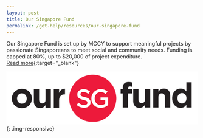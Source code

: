 ```yaml
---
layout: post
title: Our Singapore Fund
permalink: /get-help/resources/our-singapore-fund
---
```


Our Singapore Fund is set up by MCCY to support meaningful projects by passionate Singaporeans to meet social and community needs. Funding is capped at 80%, up to $20,000 of project expenditure.  
[Read more](https://www.sg/oursingaporefund){:target="_blank"}

![Our SG Fund](/images/osf.jpg){: .img-responsive}
